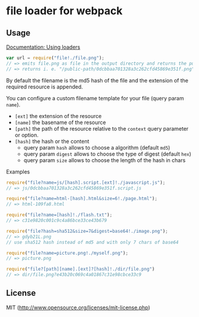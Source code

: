 # file loader for webpack

## Usage

[Documentation: Using loaders](http://webpack.github.io/docs/using-loaders.html)

``` javascript
var url = require("file!./file.png");
// => emits file.png as file in the output directory and returns the public url
// => returns i. e. "/public-path/0dcbbaa701328a3c262cfd45869e351f.png"
```

By default the filename is the md5 hash of the file and the extension of the required resource is appended.

You can configure a custom filename template for your file (query param `name`).

* `[ext]` the extension of the resource
* `[name]` the basename of the resource
* `[path]` the path of the resource relative to the `context` query parameter or option.
* `[hash]` the hash or the content
  * query param `hash` allows to choose a algorithm (default `md5`)
  * query param `digest` allows to choose the type of digest (default `hex`)
  * query param `size` allows to choose the length of the hash in chars

Examples

``` javascript
require("file?name=js/[hash].script.[ext]!./javascript.js");
// => js/0dcbbaa701328a3c262cfd45869e351f.script.js

require("file?name=html-[hash].html&size=6!./page.html");
// => html-109fa8.html

require("file?name=[hash]!./flash.txt");
// => c31e9820c001c9c4a86bce33ce43b679

require("file?hash=sha512&size=7&digest=base64!./image.png");
// => gdyb21L.png
// use sha512 hash instead of md5 and with only 7 chars of base64

require("file?name=picture.png!./myself.png");
// => picture.png

require("file?[path][name].[ext]?[hash]!./dir/file.png")
// => dir/file.png?e43b20c069c4a01867c31e98cbce33c9
```

## License

MIT (http://www.opensource.org/licenses/mit-license.php)
